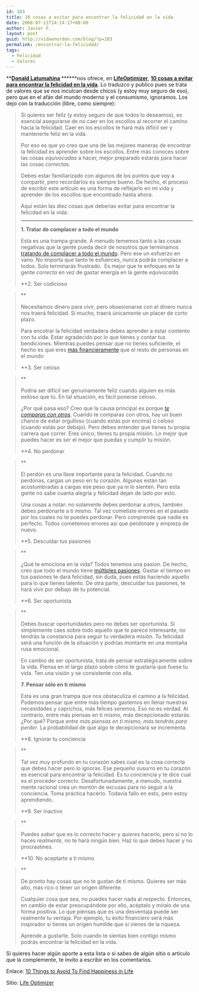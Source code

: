 ```yaml
---
id: 103
title: 10 cosas a evitar para encontrar la felicidad en la vida
date: 2008-07-11T14:14:17+00:00
author: Javier F.
layout: post
guid: http://vidaenorden.com/blog/?p=103
permalink: /encontrar-la-felicidad/
tags:
  - Felicidad
  - Valores
---
```

**<span><strong><a title="Donald Latumahina" href="http://www.lifeoptimizer.org/about/" target="_blank">Donald Latumahina</a> </strong></span>******nos ofrece, en **[LifeOptimizer](http://www.lifeoptimizer.org "Life Optimizer")**, **<a title="Encontrar la felicidad" href="http://www.lifeoptimizer.org/2008/07/11/find-happiness-in-life/" target="_blank">10 cosas a evitar para encontrar la felicidad en la vida</a>**. Lo traduzco y publico pues se trata de valores que se nos inculcan desde chicos (y estoy muy seguro de eso), pero que en el afán del mundo moderno y el consumismo, ignoramos. Los dejo con la traducción (libre, como siempre):

> Si quieres ser felíz (y estoy seguro de que todos lo deseamos), es esencial asegurarse de no caer en los escollos al recorrer el camino hacia la felicidad. Caer en los escollos te hará más difícil ser y mantenerte felíz en la vida.
> 
> Por eso es que yo creo que una de las mejores maneras de encontrar la felicidad es aprender sobre los escollos. Entre más conoces sobre las cosas _equivocadas_ a hacer, mejor preparado estarás para hacer las cosas _correctas_.
> 
> Debes estar familiarizado con algunos de los puntos que voy a compartir, pero recordarlos es siempre bueno. De hecho, el proceso de escribir este artículo es una forma de reflejarlo en mi vida y aprender de los escollos que encontrado hasta ahora.
> 
> Aquí están las diez cosas que deberías evitar para encontrar la felicidad en la vida:
> 
> ****
> 
> **1. Tratar de complacer a todo el mundo**
> 
> Esta es una trampa grande. A menudo tememos tanto a las cosas negativas que la gente pueda decir de nosotros que terminamos [tratando de complacer a todo el mundo](http://www.lifeoptimizer.org/2007/11/28/avoiding-failure-7-tips-not-to-try-to-please-everybody/). Pero ese un esfuerzo en vano. No importa que tanto te esfuerces, nunca podrás complacer a todos. Solo terminarás frustrado.  Es mejor que te enfoques en la gente _correcta_ en vez de gastar energía en la gente _equivocada_.
> 
> **2. Ser codicioso
  
>** 
> 
> Necesitamos dinero para vivir, pero obsesionarse con el dinero nunca nos traerá felicidad. Si mucho, traerá únicamente un placer de corto plazo.
> 
> Para encotrar la felicidad verdadera debes aprender a estar contento con tu vida. Estar agradecido por lo que tienes y contar tus bendiciones. Mientras puedes pensar que no tienes suficiente, el hecho es que eres [más financieramente](http://www.globalrichlist.com/) que el resto de personas en el mundo
> 
> **3. Ser celoso
  
>** 
> 
> Podría ser difícil ser genuinamente felíz cuando alguien es más exitoso que tú. En tal situación, es fácil ponerse celoso.
> 
> ¿Por qué pasa eso? Creo que la causa principal es porque [_te comparas con otros_](http://www.lifeoptimizer.org/2008/04/04/being-your-best-stop-comparing-and-start-running/). Cuando te comparas con otros, hay un buen chance de estar orgulloso (cuando estás por encima) o celoso (cuando estás por debajo). Pero debes entender que tienes tu propia carrera que correr. Eres único; tienes tu propia misión. Lo mejor que puedes hacer es ser el mejor que puedas y cumplir tu misión.
> 
> **4. No perdonar
  
>** 
> 
> El perdón es una llave importante para la felicidad. Cuando no perdonas, cargas un peso en tu corazón. Algunas están tan acostumbradas a cargas ese peso que ya ni lo sienten. Pero esta gente no sabe cuanta alegría y felicidad dejan de lado por esto.
> 
> Una cosas a notar: no solamente debes perdonar a otros, también debes perdonarte a ti mismo. Tal vez cometiste errores en el pasado por los cuales no te puedes perdonar. Pero comprende que nadie es perfecto. Todos cometemos errores así que perdónate y empieza de nuevo.
> 
> **5. Descuidar tus pasiones
  
>** 
> 
> ¿Qué te emociona en la vida? Todos tenemos una pasíon. De hecho, creo que todo el mundo tiene [múltiples pasiones](http://www.lifeoptimizer.org/2007/03/23/how-to-live-a-rich-life-portfolio-of-passions/). Gastar el tiempo en tus pasiones te dará felicidad, sin duda, pues estás haciendo aquello para lo que tienes talento. De otra parte, descuidar tus pasiones, te hará vivir por debajo de tu potencial.
> 
> **6. Ser oportunista
  
>** 
> 
> Debes buscar oportunidades pero no debes ser oportunista. Si simplemente caes sobre todo aquello que te parece interesante, no tendrás la constancia para seguir tu verdadera misión. Tu felicidad será una función de la situación y podrías montarte en una montaña rusa emocional.
> 
> En cambio de ser oportunista, trata de pensar estratégicamente sobre la vida. Piensa en el largo plazo sobre cómo te gustaría que fuese tu vida. Ten una visión y se consistente con ella.
> 
> **7. Pensar sólo en ti mismo**
> 
> Esta es una gran trampa que nos obstaculiza el camino a la felicidad. Podemos pensar que entre más tiempo gastemos en llenar nuestras necesidades y caprichos, más felices seremos. Eso no es verdad. Al contrario, entre más piensas en ti mismo, más decepcionado estarás. ¿Por qué? Porque _entre más piensas en ti mismo, más tendrás para perder_. La probabilidad de que algo te decepcionará se incrementa.
> 
> **8. Ignorar tu conciencia
  
>** 
> 
> Tal vez muy profundo en tu corazón sabes cual es la cosa correcta que debes hacer pero lo ignoras. Ese pequeño susurro en tu corazón es esencial para encontrar la felicidad. Es tu conciencia y te dice cual es el proceder correcto. Desafortunadamente, a menudo, nuestra mente racional crea un montón de excusas para no seguir a la conciencia. Toma práctica hacerlo. Todavía fallo en esto, pero estoy aprendiendo.
> 
> **9. Ser inactivo
  
>** 
> 
> Puedes _saber_ que es lo correcto hacer y _quieres_ hacerlo, pero si no lo haces _realmente_, no te hará ningún bien. Haz lo que debes hacer y no procrastines.
> 
> **10. No aceptarte a ti mismo
  
>** 
> 
> De pronto hay cosas que no te gustan de ti mismo. Quieres ser más alto, más rico o tener un origen diferente.
> 
> Cualquier cosa que sea, no puedes hacer nada al respecto. Entonces, en cambio de estar preocupándote por ello, acéptalo y míralo de una forma positiva. Lo que piensas que es una desventaja puede ser realmente tu ventaja. Por ejemplo, tu éxito financiero será más inspirador si tienes un origen humilde que si vienes de la riqueza.
> 
> Aprende a gustarte. Solo cuando te sientas bien contigo mismo podrás encontrar la felicidad en la vida.

Si quieres hacer algún aporte a esta lista o si sabes de algún sitio o artículo que la complemente, te invito a escribir en los comentarios.

Enlace: <a title="10 things to avoid to find happiness in life" href="http://www.lifeoptimizer.org/2008/07/11/find-happiness-in-life/" target="_blank">10 Things to Avoid To Find Happiness in Life</a>
  
Sitio: <a title="Life Optimizer" href="http://www.lifeoptimizer.org" target="_blank">Life Optimizer</a>